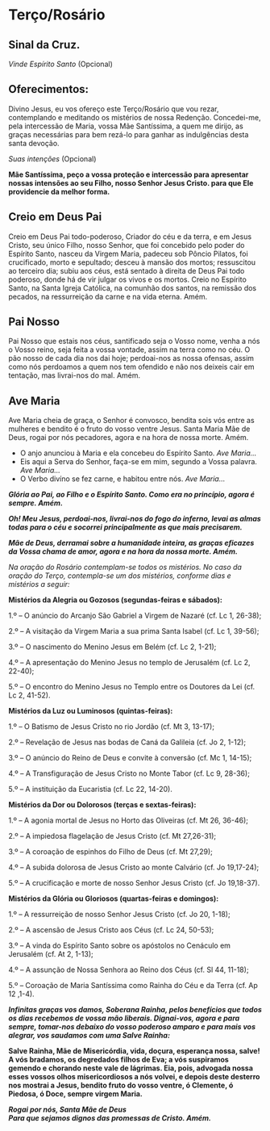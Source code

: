 # Terço/Rosário

## Sinal da Cruz.

_Vinde Espírito Santo_ (Opcional)

## Oferecimentos:

Divino Jesus, eu vos ofereço este Terço/Rosário que vou rezar, contemplando e meditando os mistérios de nossa Redenção. Concedei-me, pela intercessão de Maria, vossa Mãe Santíssima, a quem me dirijo, as graças necessárias para bem rezá-lo para ganhar as indulgências desta santa devoção.

_Suas intenções_ (Opcional)

**Mãe Santíssima, peço a vossa proteção e intercessão para apresentar nossas intensões ao seu Filho, nosso Senhor Jesus Cristo. para que Ele providencie da melhor forma.**

## Creio em Deus Pai

Creio em Deus Pai todo-poderoso, Criador do céu e da terra, e em Jesus Cristo, seu único Filho, nosso Senhor, que foi concebido pelo poder do Espírito Santo, nasceu da Virgem Maria, padeceu sob Pôncio Pilatos, foi crucificado, morto e sepultado; desceu à mansão dos mortos; ressuscitou ao terceiro dia; subiu aos céus, está sentado à direita de Deus Pai todo poderoso, donde há de vir julgar os vivos e os mortos. Creio no Espírito Santo, na Santa Igreja Católica, na comunhão dos santos, na remissão dos pecados, na ressurreição da carne e na vida eterna. Amém.

## Pai Nosso

Pai Nosso que estais nos céus, santificado seja o Vosso nome, venha a nós o Vosso reino, seja feita a vossa vontade, assim na terra como no céu. O pão nosso de cada dia nos dai hoje; perdoai-nos as nossa ofensas, assim como nós perdoamos a quem nos tem ofendido e não nos deixeis cair em tentação, mas livrai-nos do mal. Amém.

## Ave Maria

Ave Maria cheia de graça, o Senhor é convosco, bendita sois vós entre as mulheres e bendito é o fruto do vosso ventre Jesus. Santa Maria Mãe de Deus, rogai por nós pecadores, agora e na hora de nossa morte. Amém.

- O anjo anunciou à Maria e ela concebeu do Espírito Santo.
  _Ave Maria..._
- Eis aqui a Serva do Senhor, faça-se em mim, segundo a Vossa palavra.
  _Ave Maria..._
- O Verbo divíno se fez carne, e habitou entre nós.
  _Ave Maria..._

**_Glória ao Pai, ao Filho e o Espírito Santo. Como era no princípio, agora é sempre. Amém._**

**_Oh! Meu Jesus, perdoai-nos, livrai-nos do fogo do inferno, levai as almas todas para o céu e socorrei principalmente as que mais precisarem._**

**_Mãe de Deus, derramai sobre a humanidade inteira, as graças eficazes da Vossa chama de amor, agora e na hora da nossa morte. Amém._**

_Na oração do Rosário contemplam-se todos os mistérios. No caso da oração do Terço, contempla-se um dos mistérios, conforme dias e mistérios a seguir:_

**Mistérios da Alegria ou Gozosos (segundas-feiras e sábados):**

1.º – O anúncio do Arcanjo São Gabriel a Virgem de Nazaré (cf. Lc 1, 26-38);

2.º – A visitação da Virgem Maria a sua prima Santa Isabel (cf. Lc 1, 39-56);

3.º – O nascimento do Menino Jesus em Belém (cf. Lc 2, 1-21);

4.º – A apresentação do Menino Jesus no templo de Jerusalém (cf. Lc 2, 22-40);

5.º – O encontro do Menino Jesus no Templo entre os Doutores da Lei (cf. Lc 2, 41-52).

**Mistérios da Luz ou Luminosos (quintas-feiras):**

1.º – O Batismo de Jesus Cristo no rio Jordão (cf. Mt 3, 13-17);

2.º – Revelação de Jesus nas bodas de Caná da Galileia (cf. Jo 2, 1-12);

3.º – O anúncio do Reino de Deus e convite à conversão (cf. Mc 1, 14-15);

4.º – A Transfiguração de Jesus Cristo no Monte Tabor (cf. Lc 9, 28-36);

5.º – A instituição da Eucaristia (cf. Lc 22, 14-20).

**Mistérios da Dor ou Dolorosos (terças e sextas-feiras):**

1.º – A agonia mortal de Jesus no Horto das Oliveiras (cf. Mt 26, 36-46);

2.º – A impiedosa flagelação de Jesus Cristo (cf. Mt 27,26-31);

3.º – A coroação de espinhos do Filho de Deus (cf. Mt 27,29);

4.º – A subida dolorosa de Jesus Cristo ao monte Calvário (cf. Jo 19,17-24);

5.º – A crucificação e morte de nosso Senhor Jesus Cristo (cf. Jo 19,18-37).

**Mistérios da Glória ou Gloriosos (quartas-feiras e domingos):**

1.º – A ressurreição de nosso Senhor Jesus Cristo (cf. Jo 20, 1-18);

2.º – A ascensão de Jesus Cristo aos Céus (cf. Lc 24, 50-53);

3.º – A vinda do Espírito Santo sobre os apóstolos no Cenáculo em Jerusalém (cf. At 2, 1-13);

4.º – A assunção de Nossa Senhora ao Reino dos Céus (cf. Sl 44, 11-18);

5.º – Coroação de Maria Santíssima como Rainha do Céu e da Terra (cf. Ap 12 ,1-4).

**_Infinitas graças vos damos, Soberana Rainha, pelos benefícios que todos os dias recebemos de vossa mão liberais. Dignai-vos, agora e para sempre, tomar-nos debaixo do vosso poderoso amparo e para mais vos alegrar, vos saudamos com uma Salve Rainha:_**

**Salve Rainha, Mãe de Misericórdia, vida, doçura, esperança nossa, salve! A vós bradamos, os degredados filhos de Eva; a vós suspiramos gemendo e chorando neste vale de lágrimas. Eia, pois, advogada nossa esses vossos olhos misericordiosos a nós volvei, e depois deste desterro nos mostrai a Jesus, bendito fruto do vosso ventre, ó Clemente, ó Piedosa, ó Doce, sempre virgem Maria.**

**_Rogai por nós, Santa Mãe de Deus_**
<br />
**_Para que sejamos dignos das promessas de Cristo. Amém._**
